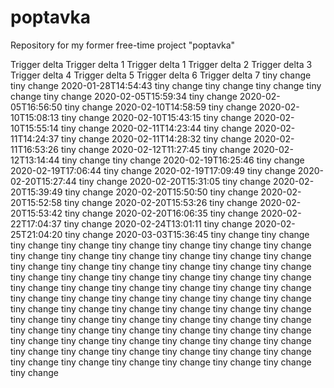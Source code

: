 # poptavka
Repository for my former free-time project "poptavka"

Trigger delta
Trigger delta 1
Trigger delta 1
Trigger delta 2
Trigger delta 3
Trigger delta 4
Trigger delta 5
Trigger delta 6
Trigger delta 7
tiny change 
tiny change 2020-01-28T14:54:43
tiny change
tiny change
tiny change
tiny change
tiny change 2020-02-05T15:59:34
tiny change 2020-02-05T16:56:50
tiny change 2020-02-10T14:58:59
tiny change 2020-02-10T15:08:13
tiny change 2020-02-10T15:43:15
tiny change 2020-02-10T15:55:14
tiny change 2020-02-11T14:23:44
tiny change 2020-02-11T14:24:37
tiny change 2020-02-11T14:28:32
tiny change 2020-02-11T16:53:26
tiny change 2020-02-12T11:27:45
tiny change 2020-02-12T13:14:44
tiny change
tiny change 2020-02-19T16:25:46
tiny change 2020-02-19T17:06:44
tiny change 2020-02-19T17:09:49
tiny change 2020-02-20T15:27:44
tiny change 2020-02-20T15:31:05
tiny change 2020-02-20T15:39:49
tiny change 2020-02-20T15:50:50
tiny change 2020-02-20T15:52:58
tiny change 2020-02-20T15:53:26
tiny change 2020-02-20T15:53:42
tiny change 2020-02-20T16:06:35
tiny change 2020-02-22T17:04:37
tiny change 2020-02-24T13:01:11
tiny change 2020-02-25T21:04:20
tiny change 2020-03-03T15:36:45
tiny change
tiny change
tiny change
tiny change
tiny change
tiny change
tiny change
tiny change
tiny change
tiny change
tiny change
tiny change
tiny change
tiny change
tiny change
tiny change
tiny change
tiny change
tiny change
tiny change
tiny change
tiny change
tiny change
tiny change
tiny change
tiny change
tiny change
tiny change
tiny change
tiny change
tiny change
tiny change
tiny change
tiny change
tiny change
tiny change
tiny change
tiny change
tiny change
tiny change
tiny change
tiny change
tiny change
tiny change
tiny change
tiny change
tiny change
tiny change
tiny change
tiny change
tiny change
tiny change
tiny change
tiny change
tiny change
tiny change
tiny change
tiny change
tiny change
tiny change
tiny change
tiny change
tiny change
tiny change
tiny change
tiny change
tiny change
tiny change
tiny change
tiny change
tiny change
tiny change
tiny change
tiny change
tiny change
